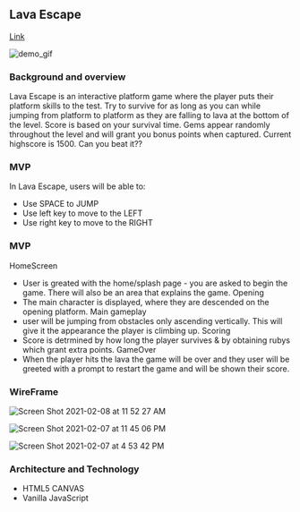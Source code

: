 ## Lava Escape

[Link](https://greiter18.github.io/lava-escape/)

![demo_gif](https://user-images.githubusercontent.com/66323451/108017685-884dee00-6fe3-11eb-8a21-918d646a8455.gif)


  
### Background and overview
Lava Escape is an interactive platform game where the player puts their platform skills to the test. Try to survive for as long as you can while jumping from platform to platform as they are falling to lava at the bottom of the level. Score is based on your survival time. Gems appear randomly throughout the level and will grant you bonus points when captured. Current highscore is 1500. Can you beat it??

### MVP
In Lava Escape, users will be able to:
- Use SPACE to JUMP
- Use left key to move to the LEFT
- Use right key to move to the RIGHT 


### MVP
HomeScreen
* User is greated with the home/splash page - you are asked to begin the game. There will also be an area that explains the game.
Opening
* The main character is displayed, where they are descended on the opening platform.
Main gameplay 
* user will be jumping from obstacles only ascending vertically. This will give it the appearance the player is climbing up.
Scoring  
* Score is detrmined by how long the player survives & by obtaining rubys which grant extra points.
GameOver
* When the player hits the lava the game will be over and they user will be greeted with a prompt to restart the game and will be shown their score.


### WireFrame

![Screen Shot 2021-02-08 at 11 52 27 AM](https://user-images.githubusercontent.com/66323451/107253327-3403a680-6a04-11eb-91e8-276b4b1fdcea.png)

![Screen Shot 2021-02-07 at 11 45 06 PM](https://user-images.githubusercontent.com/66323451/107176942-9c1fa180-699e-11eb-987c-b1c1ce56f2d4.png)

![Screen Shot 2021-02-07 at 4 53 42 PM](https://user-images.githubusercontent.com/66323451/107161212-349b2f00-6969-11eb-8012-3fb5c1b3a81e.png)


### Architecture and Technology
- HTML5 CANVAS
- Vanilla JavaScript
